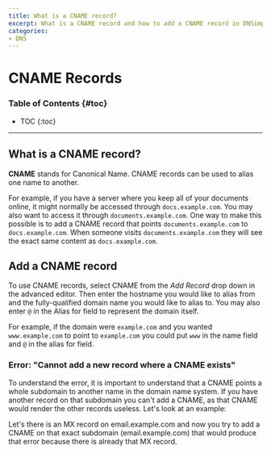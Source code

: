 ```yaml
---
title: What is a CNAME record?
excerpt: What is a CNAME record and how to add a CNAME record in DNSimple.
categories:
- DNS
---
```


# CNAME Records

### Table of Contents {#toc}

* TOC
{:toc}

---

## What is a CNAME record?

**CNAME** stands for Canonical Name. CNAME records can be used to alias one name to another.

For example, if you have a server where you keep all of your documents online, it might normally be accessed through `docs.example.com`. You may also want to access it through `documents.example.com`. One way to make this possible is to add a CNAME record that points `documents.example.com` to `docs.example.com`. When someone visits `documents.example.com` they will see the exact same content as `docs.example.com`.


## Add a CNAME record

To use CNAME records, select CNAME from the *Add Record* drop down in the advanced editor. Then enter the hostname you would like to alias from and the fully-qualified domain name you would like to alias to. You may also enter `@` in the Alias for field to represent the domain itself.

For example, if the domain were `example.com` and you wanted `www.example.com` to point to `example.com` you could put `www` in the name field and `@` in the alias for field.

### Error: "Cannot add a new record where a CNAME exists"

To understand the error, it is important to understand that a CNAME points a whole subdomain to another name in the domain name system. If you have another record on that subdomain you can't add a CNAME, as that CNAME would render the other records useless. Let's look at an example:

Let's there is an MX record on email.example.com and now you try to add a CNAME on that exact subdomain (email.example.com) that would produce that error because there is already that MX record.
